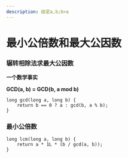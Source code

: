 ```yaml
---
description: 给定a,b;b>a
---
```


# 最小公倍数和最大公因数

### 辗转相除法求最大公因数

**一个数学事实**

**GCD(a, b) = GCD(b, a mod b)**

```
long gcd(long a, long b) {
    return b == 0 ? a : gcd(b, a % b);
}

```

### 最小公倍数

```
long lcm(long a, long b) {
    return a * 1L * (b / gcd(a, b));
}
```
